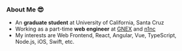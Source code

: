 ### About Me 😎

- An **graduate student** at University of California, Santa Cruz
- Working as a part-time **web engineer** at [GNEX](https://github.com/gnexltd) and [n1nc](https://n.inc/)
- My interests are Web Frontend, React, Angular, Vue, TypeScript, Node.js, iOS, Swift, etc.

<!--
**shumbo/shumbo** is a ✨ _special_ ✨ repository because its `README.md` (this file) appears on your GitHub profile.

Here are some ideas to get you started:

- 🔭 I’m currently working on ...
- 🌱 I’m currently learning ...
- 👯 I’m looking to collaborate on ...
- 🤔 I’m looking for help with ...
- 💬 Ask me about ...
- 📫 How to reach me: ...
- 😄 Pronouns: ...
- ⚡ Fun fact: ...
-->

